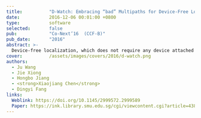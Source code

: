 ```yaml
---
title:          "D-Watch: Embracing “bad” Multipaths for Device-Free Localization with COTS RFID Devices"
date:           2016-12-06 00:01:00 +0800
type:           software
selected:       false
pub:            "Co-Next’16  (CCF-B)"
pub_date:       "2016"
abstract: >-
  Device-free localization, which does not require any device attached to the target is playing a critical role in many applications such as intrusion detection, elderly monitoring, etc. This paper introduces D-Watch, a device-free system built on top of low cost commodity-off-the-shelf (COTS) RFID hardware. Unlike previous works which consider multipaths detrimental, D-Watch leverages the "bad" multipaths to provide a decimeter level localization accuracy without offline training. D-Watch harnesses the angle-of-arrival (AoA) information from the RFID tags' backscatter signals. The key intuition is that whenever a target blocks a signal's propagation path, the signal power experiences a drop which can be accurately captured by the proposed novel P-MUSIC algorithm. The wireless phase calibration scheme proposed does not interrupt the ongoing communication. Real-world experiments demonstrate the effectiveness of D-Watch. In a rich-multipath library environment, D-Watch can localize a human target at a median accuracy of 16.5 cm. In a table area of 2 m×2 m, D-Watch can track a user's fist at a median accuracy of 5.8 cm. D-Watch is capable of localizing multiple targets which is well known to be challenging in passive localization.
cover:          /assets/images/covers/2016/d-watch.png
authors:
  - Ju Wang
  - Jie Xiong
  - Hongbo Jiang
  - <strong>Xiaojiang Chen</strong>
  - Dingyi Fang
links:
  Weblink: https://doi.org/10.1145/2999572.2999589
  Paper: https://ink.library.smu.edu.sg/cgi/viewcontent.cgi?article=4387&context=sis_research
---
```

